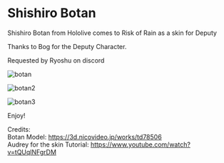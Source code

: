 # Shishiro Botan
Shishiro Botan from Hololive comes to Risk of Rain as a skin for Deputy

Thanks to Bog for the Deputy Character.

Requested by Ryoshu on discord 

![botan](https://github.com/user-attachments/assets/9e34509c-8ff3-475d-ab5f-ec1651351829)

![botan2](https://github.com/user-attachments/assets/2f198518-8177-4000-ab74-bfbf053bb0eb)

![botan3](https://github.com/user-attachments/assets/02361cc7-dcea-4666-bf7e-45ae054d9e02)

Enjoy!

Credits: <br />
Botan Model: https://3d.nicovideo.jp/works/td78506 <br />
Audrey for the skin Tutorial: https://www.youtube.com/watch?v=tQUqlNFgrDM <br />
